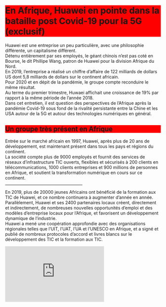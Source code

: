 <!DOCTYPE html>
<html>
<head> 
     <title>Huawei</title>
     <meta charset="utf-8"/>
</head>
<body>
  <h1 style="background-color:red;">En Afrique, Huawei en pointe dans la bataille post Covid-19 pour la 5G (exclusif)</h1>
  <p>
    Huawei est une entreprise un peu particulière, avec une philosophie différente, un capitalisme différent.<br/>
    Détenu entièrement par ses employés, le géant chinois n’est pas coté en Bourse, le dit Phillipe Wang, patron de Huawei pour la division Afrique du Nord.<br/> 
    En 2019, l’entreprise a réalisé un chiffre d’affaire de 122 milliards de dollars US dont 5,8 milliards de dollars sur le continent africain.<br/>
    Pour 2020 et en dépit de la pandémie, le groupe compte reconduire le même résultat.<br/> 
    Au terme du premier trimestre, Huwaei affichait une croissance de 19% par rapport à la même période de l’année 2018.<br/> 
    Dans cet entretien, il est question des perspectives de l’Afrique après la pandémie Covid-19 sous fond de la rivalité persistante entre la Chine et les USA autour de la 5G et autour des technologies numériques en général.
  </p>
  <h2 style="background-color:red;">Un groupe très présent en Afrique</h2>
  <p>
     Entrée sur le marché africain en 1997, Huawei, après plus de 20 ans de développement, est maintenant présent dans tous les pays et régions du continent.<br/>
     La société compte plus de 9000 employés et fournit des services de réseaux d’infrastructure TIC ouverts, flexibles et sécurisés à 200 clients en télécommunications, 1000 clients entreprises et 900 millions de personnes en Afrique, et soutient la transformation numérique en cours sur ce continent.<br/>
  <hr width="250" align="left" />
     En 2019, plus de 20000 jeunes Africains ont bénéficié de la formation aux TIC de Huawei, et ce nombre continuera à augmenter d’année en année.<br/>
     Parallèlement, Huawei et ses 2400 partenaires locaux créent, directement et indirectement, de nombreuses nouvelles opportunités d’emploi et des modèles d’entreprise locaux pour l’Afrique, et favorisent un développement dynamique de l’industrie.<br/>
     Huawei a mené une coopération approfondie avec des organisations régionales telles que l’UIT, l’UAT, l’UA et l’UNESCO en Afrique, et a signé et publié de nombreux protocoles d’accord et livres blancs sur le développement des TIC et la formation aux TIC.
  </p>

 <iframe width="320" height="180" src="https://www.youtube.com/embed/cT-mWNXSDcY" frameborder="0" allow="accelerometer; autoplay; encrypted-media; gyroscope; picture-in-picture" allowfullscreen></iframe>
</body>
</html>
